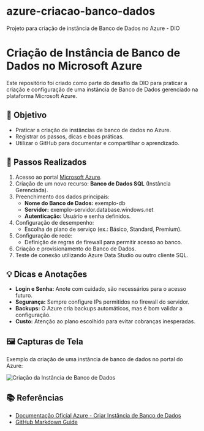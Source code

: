 # azure-criacao-banco-dados
Projeto para criação de instância de Banco de Dados no Azure - DIO
# Criação de Instância de Banco de Dados no Microsoft Azure

Este repositório foi criado como parte do desafio da DIO para praticar a criação e configuração de uma instância de Banco de Dados gerenciado na plataforma Microsoft Azure.

## 📌 Objetivo

- Praticar a criação de instâncias de banco de dados no Azure.
- Registrar os passos, dicas e boas práticas.
- Utilizar o GitHub para documentar e compartilhar o aprendizado.

## 🚀 Passos Realizados

1. Acesso ao portal [Microsoft Azure](https://portal.azure.com).
2. Criação de um novo recurso: **Banco de Dados SQL** (Instância Gerenciada).
3. Preenchimento dos dados principais:
   - **Nome do Banco de Dados:** exemplo-db
   - **Servidor:** exemplo-servidor.database.windows.net
   - **Autenticação:** Usuário e senha definidos.
4. Configuração de desempenho:
   - Escolha de plano de serviço (ex.: Básico, Standard, Premium).
5. Configuração de rede:
   - Definição de regras de firewall para permitir acesso ao banco.
6. Criação e provisionamento do Banco de Dados.
7. Teste de conexão utilizando Azure Data Studio ou outro cliente SQL.

## 💡 Dicas e Anotações

- **Login e Senha:** Anote com cuidado, são necessários para o acesso futuro.
- **Segurança:** Sempre configure IPs permitidos no firewall do servidor.
- **Backups:** O Azure cria backups automáticos, mas é bom validar a configuração.
- **Custo:** Atenção ao plano escolhido para evitar cobranças inesperadas.

## 🖼️ Capturas de Tela

Exemplo da criação de uma instância de banco de dados no portal do Azure:

![Criação da Instância de Banco de Dados](./images/Imagem-banco-azure.png)

## 📚 Referências

- [Documentação Oficial Azure - Criar Instância de Banco de Dados](https://learn.microsoft.com/pt-br/azure/azure-sql/database/single-database-get-started-portal)
- [GitHub Markdown Guide](https://docs.github.com/pt/get-started/writing-on-github/getting-started-with-writing-and-formatting-on-github)

